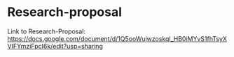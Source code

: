# Research-proposal

Link to Research-Proposal: https://docs.google.com/document/d/1Q5ooWujwzoskql_HB0iMYvS1fhTsyXVIFYmziFpcI6k/edit?usp=sharing
